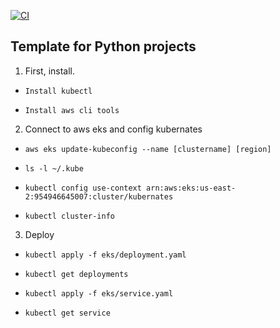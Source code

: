 [![CI](https://github.com/nogibjj/python-template/actions/workflows/cicd.yml/badge.svg)](https://github.com/nogibjj/python-template/actions/workflows/cicd.yml)
## Template for Python projects 

1. First, install.

* `Install kubectl`

* `Install aws cli tools `

2. Connect to aws eks and config kubernates

* `aws eks update-kubeconfig --name [clustername] [region] `
 
* `ls -l ~/.kube `

* `kubectl config use-context arn:aws:eks:us-east-2:954946645007:cluster/kubernates`

* `kubectl cluster-info`

3. Deploy

* `kubectl apply -f eks/deployment.yaml`

* `kubectl get deployments`

* `kubectl apply -f eks/service.yaml`

* `kubectl get service` 

